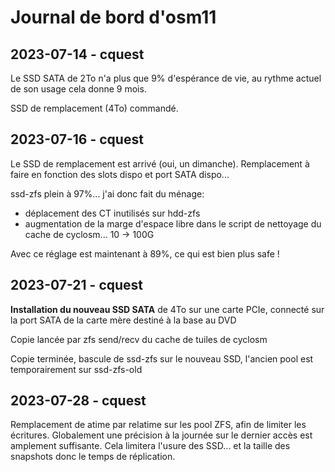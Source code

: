# Journal de bord d'osm11

## 2023-07-14 - cquest

Le SSD SATA de 2To n'a plus que 9% d'espérance de vie, au rythme actuel de son usage cela donne 9 mois.

SSD de remplacement (4To) commandé.

## 2023-07-16 - cquest

Le SSD de remplacement est arrivé (oui, un dimanche).
Remplacement à faire en fonction des slots dispo et port SATA dispo...

ssd-zfs plein à 97%... j'ai donc fait du ménage:
- déplacement des CT inutilisés sur hdd-zfs
- augmentation de la marge d'espace libre dans le script de nettoyage du cache de cyclosm... 10 -> 100G

Avec ce réglage est maintenant à 89%, ce qui est bien plus safe !

## 2023-07-21 - cquest

**Installation du nouveau SSD SATA** de 4To sur une carte PCIe, connecté sur la port SATA de la carte mère destiné à la base au DVD

Copie lancée par zfs send/recv du cache de tuiles de cyclosm

Copie terminée, bascule de ssd-zfs sur le nouveau SSD, l'ancien pool est temporairement sur ssd-zfs-old

## 2023-07-28 - cquest

Remplacement de atime par relatime sur les pool ZFS, afin de limiter les écritures.
Globalement une précision à la journée sur le dernier accès est amplement suffisante.
Cela limitera l'usure des SSD... et la taille des snapshots donc le temps de réplication.
